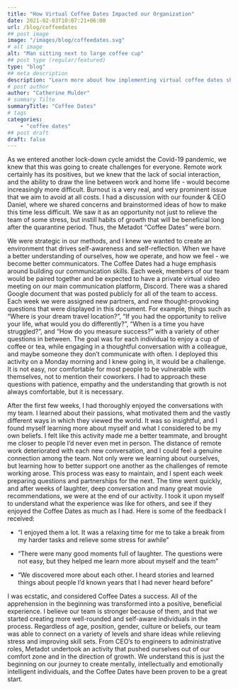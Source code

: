 ```yaml
---
title: "How Virtual Coffee Dates Impacted our Organization"
date: 2021-02-03T10:07:21+06:00
url: /blog/coffeedates
## post image
image: "/images/blog/coffeedates.svg"
# alt image
alt: "Man sitting next to large coffee cup"
## post type (regular/featured)
type: "blog"
## meta description
description: "Learn more about how implementing virtual coffee dates shaped our team"
# post author
author: "Catherine Mulder"
# summary Tilte
summaryTitle: "Coffee Dates"
# tags
categories:
    - "coffee dates"
## post draft
draft: false
---
```


As we entered another lock-down cycle amidst the Covid-19 pandemic, we knew that this was going to create challenges for everyone. Remote work certainly has its positives, but we knew that the lack of social interaction, and the ability to draw the line between work and home life - would become increasingly more difficult. Burnout is a very real, and very prominent issue that we aim to avoid at all costs. I had a discussion with our founder & CEO Daniel, where we shared concerns and brainstormed ideas of how to make this time less difficult. We saw it as an opportunity not just to relieve the team of some stress, but instill habits of growth that will be beneficial long after the quarantine period. Thus, the Metadot “Coffee Dates” were born.

We were strategic in our methods, and I knew we wanted to create an environment that drives self-awareness and self-reflection. When we have a better understanding of ourselves, how we operate, and how we feel - we become better communicators. The Coffee Dates had a huge emphasis around building our communication skills. Each week, members of our team would be paired together and be expected to have a private virtual video meeting on our main communication platform, Discord. There was a shared Google document that was posted publicly for all of the team to access. Each week we were assigned new partners, and new thought-provoking questions that were displayed in this document. For example, things such as “Where is your dream travel location?”, “If you had the opportunity to relive your life, what would you do differently?”,  “When is a time you have struggled?”, and “How do you measure success?” with a variety of other questions in between. The goal was for each individual to enjoy a cup of coffee or tea, while engaging in a thoughtful conversation with a colleague, and maybe someone they don’t communicate with often. I deployed this activity on a Monday morning and I knew going in, it would be a challenge. It is not easy, nor comfortable for most people to be vulnerable with themselves, not to mention their coworkers. I had to approach these questions with patience, empathy and the understanding that growth is not always comfortable, but it is necessary.

After the first few weeks, I had thoroughly enjoyed the conversations with my team. I learned about their passions, what motivated them and the vastly different ways in which they viewed the world. It was so insightful, and I found myself learning more about myself and what I considered to be my own beliefs. I felt like this activity made me a better teammate, and brought me closer to people I’d never even met in person. The distance of remote work deteriorated with each new conversation, and I could feel a genuine connection among the team. Not only were we learning about ourselves, but learning how to better support one another as the challenges of remote working arose. This process was easy to maintain, and I spent each week preparing questions and partnerships for the next. The time went quickly, and after weeks of laughter, deep conversation and many great movie recommendations, we were at the end of our activity.
I took it upon myself to understand what the experience was like for others, and see if they enjoyed the Coffee Dates as much as I had. Here is some of the feedback I received:

- “I enjoyed them a lot. It was a relaxing time for me to take a break from my harder tasks and relieve some stress for awhile”

- “There were many good moments full of laughter. The questions were not easy, but they helped me learn more about myself and the team”

- “We discovered more about each other. I heard stories and learned things about people I’d known years that I had never heard before”

I was ecstatic, and considered Coffee Dates a success. All of the apprehension in the beginning was transformed into a positive, beneficial experience. I believe our team is stronger because of them, and that we started creating more well-rounded and self-aware individuals in the process. Regardless of age, position, gender, culture or beliefs, our team was able to connect on a variety of levels and share ideas while relieving stress and improving skill sets. From CEO’s to engineers to administrative roles, Metadot undertook an activity that pushed ourselves out of our comfort zone and in the direction of growth. We understand this is just the beginning on our journey to create mentally, intellectually and emotionally intelligent individuals, and the Coffee Dates have been proven to be a great start.
